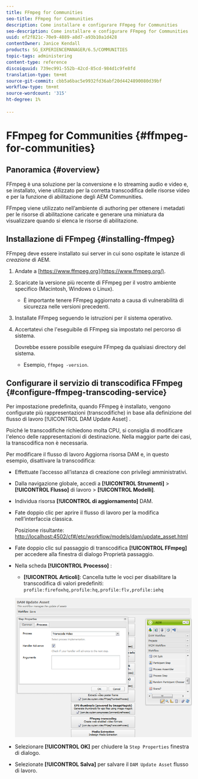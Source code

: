 ```yaml
---
title: FFmpeg for Communities
seo-title: FFmpeg for Communities
description: Come installare e configurare FFmpeg for Communities
seo-description: Come installare e configurare FFmpeg for Communities
uuid: ef2f821c-70e9-4889-a8d7-a93b10a1d428
contentOwner: Janice Kendall
products: SG_EXPERIENCEMANAGER/6.5/COMMUNITIES
topic-tags: administering
content-type: reference
discoiquuid: 739ec991-552b-42cd-85cd-984d1c9fe8fd
translation-type: tm+mt
source-git-commit: cbb5a6bac5e9932fd36abf20d4424890080d39bf
workflow-type: tm+mt
source-wordcount: '315'
ht-degree: 1%

---
```



# FFmpeg for Communities {#ffmpeg-for-communities}

## Panoramica {#overview}

FFmpeg è una soluzione per la conversione e lo streaming audio e video e, se installato, viene utilizzato per la corretta transcodifica delle risorse [](../../help/sites-authoring/default-components-foundation.md#video) video e per la funzione di abilitazione degli AEM Communities.

FFmpeg viene utilizzato nell’ambiente di authoring per ottenere i metadati per le risorse di abilitazione caricate e generare una miniatura da visualizzare quando si elenca le risorse di abilitazione.

## Installazione di FFmpeg {#installing-ffmpeg}

FFmpeg deve essere installato sui server in cui sono ospitate le istanze di *creazione* di AEM.

1. Andate a [https://www.ffmpeg.org](https://www.ffmpeg.org/).
1. Scaricate la versione più recente di FFmpeg per il vostro ambiente specifico (Macintosh, Windows o Linux).

   * È importante tenere FFmpeg aggiornato a causa di vulnerabilità di sicurezza nelle versioni precedenti.

1. Installate FFmpeg seguendo le istruzioni per il sistema operativo.

1. Accertatevi che l&#39;eseguibile di FFmpeg sia impostato nel percorso di sistema.

   Dovrebbe essere possibile eseguire FFmpeg da qualsiasi directory del sistema.

   * Esempio, `ffmpeg -version`.

## Configurare il servizio di transcodifica FFmpeg {#configure-ffmpeg-transcoding-service}

Per impostazione predefinita, quando FFmpeg è installato, vengono configurate più rappresentazioni (transcodifiche) in base alla definizione del flusso di lavoro [!UICONTROL DAM Update Asset] .

Poiché le transcodifiche richiedono molta CPU, si consiglia di modificare l&#39;elenco delle rappresentazioni di destinazione. Nella maggior parte dei casi, la transcodifica non è necessaria.

Per modificare il flusso di lavoro Aggiorna risorsa  DAM e, in questo esempio, disattivare la transcodifica:

* Effettuate l’accesso all’istanza di creazione con privilegi amministrativi.
* Dalla navigazione globale, accedi a **[!UICONTROL Strumenti]** > **[!UICONTROL Flusso]** di lavoro > **[!UICONTROL Modelli]**.
* Individua risorsa **[!UICONTROL di aggiornamento]** DAM.
* Fate doppio clic per aprire il flusso di lavoro per la modifica nell’interfaccia classica.

   Posizione risultante: [http://localhost:4502/cf#/etc/workflow/models/dam/update_asset.html](http://localhost:4502/cf#/etc/workflow/models/dam/update_asset.html)

* Fate doppio clic sul passaggio di transcodifica **[!UICONTROL FFmpeg]** per accedere alla finestra di dialogo Proprietà passaggio.
* Nella scheda **[!UICONTROL Processo]** :

   * **[!UICONTROL Articoli]**: Cancella tutte le voci per disabilitare la transcodifica di valori predefiniti: `profile:firefoxhq,profile:hq,profile:flv,profile:iehq`

   ![chlimage_1-372](assets/chlimage_1-372.png)

* Selezionare **[!UICONTROL OK]** per chiudere la `Step Properties` finestra di dialogo.

* Selezionate **[!UICONTROL Salva]** per salvare il `DAM Update Asset` flusso di lavoro.



